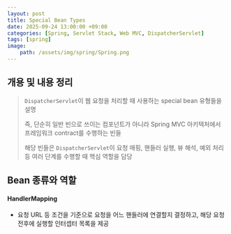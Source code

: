 ```yaml
---
layout: post
title: Special Bean Types
date: 2025-09-24 13:00:00 +09:00
categories: [Spring, Servlet Stack, Web MVC, DispatcherServlet]
tags: [spring]
image:
    path: /assets/img/spring/Spring.png
---
```


## 개용 및 내용 정리

> `DispatcherServlet`이 웹 요청을 처리할 때 사용하는 special bean 유형들을 설명
>
> 즉, 단순히 일반 빈으로 쓰이는 컴포넌트가 아니라 Spring MVC 아키텍처에서 프레임워크 contract를 수행하는 빈들
>
> 해당 빈들은 `DispatcherServlet`이 요청 매핑, 핸들러 실행, 뷰 해석, 예외 처리 등 여러 단계를 수행할 때 핵심 역할을 담당

## Bean 종류와 역할

#### HandlerMapping

- 요청 URL 등 조건을 기준으로 요청을 어느 핸들러에 연결할지 결정하고, 해당 요청 전후에 실행할 인터셉터 목록을 제공

<br>

#### 